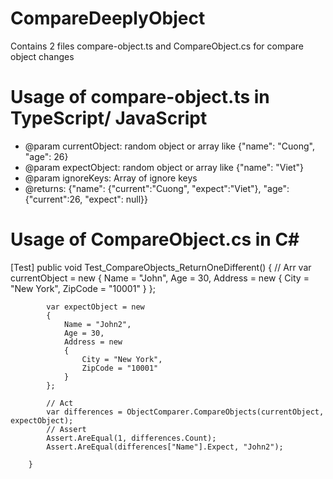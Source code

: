 # CompareDeeplyObject
Contains 2 files compare-object.ts and CompareObject.cs for compare object changes
# Usage of compare-object.ts in TypeScript/ JavaScript
 * @param currentObject: random object or array like {"name": "Cuong", "age": 26}
 * @param expectObject: random object or array like {"name": "Viet"}
 * @param ignoreKeys: Array of ignore keys
 * @returns:  {"name": {"current":"Cuong", "expect":"Viet"}, "age": {"current":26, "expect": null}}
# Usage of CompareObject.cs in C#
 [Test]
        public void Test_CompareObjects_ReturnOneDifferent()
        {
            // Arr
            var currentObject = new
            {
                Name = "John",
                Age = 30,
                Address = new
                {
                    City = "New York",
                    ZipCode = "10001"
                }
            };

            var expectObject = new
            {
                Name = "John2",
                Age = 30,
                Address = new
                {
                    City = "New York",
                    ZipCode = "10001"
                }
            };

            // Act
            var differences = ObjectComparer.CompareObjects(currentObject, expectObject);
            // Assert
            Assert.AreEqual(1, differences.Count);
            Assert.AreEqual(differences["Name"].Expect, "John2");

        }
